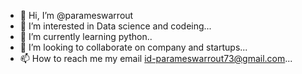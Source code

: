 - 👋 Hi, I’m @parameswarrout
- 👀 I’m interested in Data science and codeing...
- 🌱 I’m currently learning python..
- 💞️ I’m looking to collaborate on company and startups...
- 📫 How to reach me my email id-parameswarrout73@gmail.com...

<!---
parameswarrout/parameswarrout is a ✨ special ✨ repository because its `README.md` (this file) appears on your GitHub profile.
You can click the Preview link to take a look at your changes.
--->
